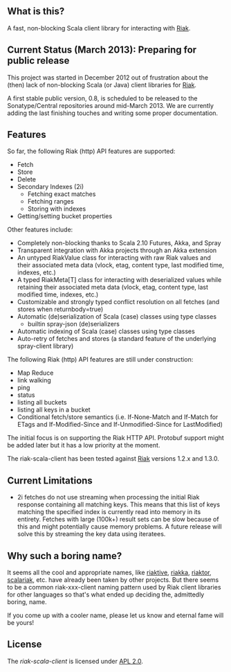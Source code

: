 
## What is this?

A fast, non-blocking Scala client library for interacting with [Riak].


## Current Status (March 2013): Preparing for public release

This project was started in December 2012 out of frustration about the (then) lack of non-blocking
Scala (or Java) client libraries for [Riak].

A first stable public version, 0.8, is scheduled to be released to the Sonatype/Central
repositories around mid-March 2013. We are currently adding the last finishing touches
and writing some proper documentation.


## Features

So far, the following Riak (http) API features are supported:

- Fetch
- Store
- Delete
- Secondary Indexes (2i)
    - Fetching exact matches
    - Fetching ranges
    - Storing with indexes
- Getting/setting bucket properties

Other features include:

- Completely non-blocking thanks to Scala 2.10 Futures, Akka, and Spray
- Transparent integration with Akka projects through an Akka extension
- An untyped RiakValue class for interacting with raw Riak values and their associated
  meta data (vlock, etag, content type, last modified time, indexes, etc.)
- A typed RiakMeta[T] class for interacting with deserialized values while retaining
  their associated meta data (vlock, etag, content type, last modified time, indexes, etc.)
- Customizable and strongly typed conflict resolution on all fetches (and stores when returnbody=true)
- Automatic (de)serialization of Scala (case) classes using type classes
    - builtin spray-json (de)serializers
- Automatic indexing of Scala (case) classes using type classes
- Auto-retry of fetches and stores (a standard feature of the underlying spray-client library)

The following Riak (http) API features are still under construction:

- Map Reduce
- link walking
- ping
- status
- listing all buckets
- listing all keys in a bucket
- Conditional fetch/store semantics (i.e. If-None-Match and If-Match for ETags and
  If-Modified-Since and If-Unmodified-Since for LastModified)

The initial focus is on supporting the Riak HTTP API. Protobuf support might be added
later but it has a low priority at the moment.

The riak-scala-client has been tested against [Riak] versions 1.2.x and 1.3.0.


## Current Limitations

- 2i fetches do not use streaming when processing the initial Riak response containing
  all matching keys. This means that this list of keys matching the specified index
  is currently read into memory in its entirety. Fetches with large (100k+) result sets can
  be slow because of this and might potentially cause memory problems. A future release
  will solve this by streaming the key data using iteratees.


## Why such a boring name?

It seems all the cool and appropriate names, like [riaktive], [riakka], [riaktor],
[scalariak], etc. have already been taken by other projects. But there seems to be a
common riak-xxx-client naming pattern used by Riak client libraries for other languages
so that's what ended up deciding the, admittedly boring, name.

If you come up with a cooler name, please let us know and eternal fame will be yours!


## License

The _riak-scala-client_ is licensed under [APL 2.0].

  [Riak]:      http://basho.com/riak/
  [Akka]:      http://akka.io/
  [Spray]:     http://spray.io/
  [APL 2.0]:   http://www.apache.org/licenses/LICENSE-2.0
  [riaktive]:  https://github.com/xaleraz/Riaktive
  [riakka]:    https://github.com/timperrett/riakka
  [riaktor]:   https://github.com/benmyles/riaktor
  [scalariak]: https://github.com/ariejdl/scala-riak
